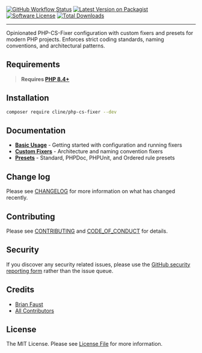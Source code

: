 [![GitHub Workflow Status][ico-tests]][link-tests]
[![Latest Version on Packagist][ico-version]][link-packagist]
[![Software License][ico-license]](LICENSE.md)
[![Total Downloads][ico-downloads]][link-downloads]

------

Opinionated PHP-CS-Fixer configuration with custom fixers and presets for modern PHP projects. Enforces strict coding standards, naming conventions, and architectural patterns.

## Requirements

> **Requires [PHP 8.4+](https://php.net/releases/)**

## Installation

```bash
composer require cline/php-cs-fixer --dev
```

## Documentation

- **[Basic Usage](cookbook/basic-usage.md)** - Getting started with configuration and running fixers
- **[Custom Fixers](cookbook/custom-fixers.md)** - Architecture and naming convention fixers
- **[Presets](cookbook/presets.md)** - Standard, PHPDoc, PHPUnit, and Ordered rule presets

## Change log

Please see [CHANGELOG](CHANGELOG.md) for more information on what has changed recently.

## Contributing

Please see [CONTRIBUTING](CONTRIBUTING.md) and [CODE_OF_CONDUCT](CODE_OF_CONDUCT.md) for details.

## Security

If you discover any security related issues, please use the [GitHub security reporting form][link-security] rather than the issue queue.

## Credits

- [Brian Faust][link-maintainer]
- [All Contributors][link-contributors]

## License

The MIT License. Please see [License File](LICENSE.md) for more information.

[ico-tests]: https://github.com/faustbrian/php-cs-fixer/actions/workflows/quality-assurance.yaml/badge.svg
[ico-version]: https://img.shields.io/packagist/v/cline/php-cs-fixer.svg
[ico-license]: https://img.shields.io/badge/License-MIT-green.svg
[ico-downloads]: https://img.shields.io/packagist/dt/cline/php-cs-fixer.svg

[link-tests]: https://github.com/faustbrian/php-cs-fixer/actions
[link-packagist]: https://packagist.org/packages/cline/php-cs-fixer
[link-downloads]: https://packagist.org/packages/cline/php-cs-fixer
[link-security]: https://github.com/faustbrian/php-cs-fixer/security
[link-maintainer]: https://github.com/faustbrian
[link-contributors]: ../../contributors
